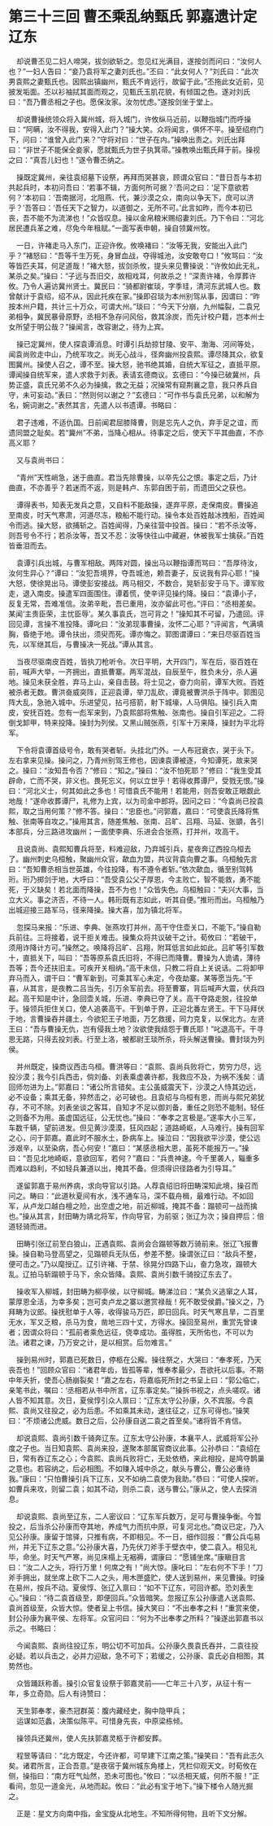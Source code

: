 # 第三十三回 曹丕乘乱纳甄氏 郭嘉遗计定辽东

&nbsp;&nbsp;&nbsp;&nbsp;却说曹丕见二妇人啼哭，拔剑欲斩之。忽见红光满目，遂按剑而问曰：“汝何人也？”一妇人告曰：“妾乃袁将军之妻刘氏也。”丕曰：“此女何人？”刘氏曰：“此次男袁熙之妻甄氏也。因熙出镇幽州，甄氏不肯远行，故留于此。”丕拖此女近前，见披发垢面。丕以衫袖拭其面而观之，见甄氏玉肌花貌，有倾国之色。遂对刘氏曰：“吾乃曹丞相之子也。愿保汝家。汝勿忧虑。”遂按剑坐于堂上。

&nbsp;&nbsp;&nbsp;&nbsp;却说曹操统领众将入冀州城，将入城门，许攸纵马近前，以鞭指城门而呼操曰：“阿瞒，汝不得我，安得入此门？”操大笑。众将闻言，俱怀不平。操至绍府门下，问曰：“谁曾入此门来？”守将对曰：“世子在内。”操唤出责之。刘氏出拜曰：“非世子不能保全妾家，愿就甄氏为世子执箕帚。”操教唤出甄氏拜于前。操视之曰：“真吾儿妇也！”遂令曹丕纳之。

&nbsp;&nbsp;&nbsp;&nbsp;操既定冀州，亲往袁绍墓下设祭，再拜而哭甚哀，顾谓众官曰：“昔日吾与本初共起兵时，本初问吾曰：‘若事不辑，方面何所可据？’吾问之曰：‘足下意欲若何？’本初曰：‘吾南据河，北阻燕、代，兼沙漠之众，南向以争天下，庶可以济乎？’吾答曰：‘吾任天下之智力，以道御之，无所不可。’此言如昨，而今本初已丧，吾不能不为流涕也！”众皆叹息。操以金帛粮米赐绍妻刘氏。乃下令曰：“河北居民遭兵革之难，尽免今年租赋。”一面写表申朝，操自领冀州牧。

&nbsp;&nbsp;&nbsp;&nbsp;一日，许褚走马入东门，正迎许攸。攸唤褚曰：“汝等无我，安能出入此门乎？”褚怒曰：“吾等千生万死，身冒血战，夺得城池，汝安敢夸口！”攸骂曰：“汝等皆匹夫耳，何足道哉！”褚大怒，拔剑杀攸，提头来见曹操说：“许攸如此无礼，某杀之矣。”操曰：“子远与吾旧交，故相戏耳，何故杀之！”深责许褚，令厚葬许攸。乃令人遍访冀州贤士。冀民曰：“骑都尉崔琰，字季珪，清河东武城人也。数曾献计于袁绍，绍不从，因此托疾在家。”操即召琰为本州别驾从事，因谓曰：“昨按本州户籍，共计三十万众，可谓大州。”琰曰：“今天下分崩，九州幅裂，二袁兄弟相争，冀民暴骨原野，丞相不急存问风俗，救其涂炭，而先计校户籍，岂本州士女所望于明公哉？”操闻言，改容谢之，待为上宾。

&nbsp;&nbsp;&nbsp;&nbsp;操已定冀州，使人探袁谭消息。时谭引兵劫掠甘陵、安平、渤海、河间等处，闻袁尚败走中山，乃统军攻之。尚无心战斗，径奔幽州投袁熙。谭尽降其众，欲复图冀州。操使人召之，谭不至。操大怒，驰书绝其婚，自统大军征之，直抵平原。谭闻操自统军来，遣人求救于刘表。表请玄德商议。玄德曰：“今操已破冀州，兵势正盛，袁氏兄弟不久必为操擒，救之无益；况操常有窥荆襄之意，我只养兵自守，未可妄动。”表曰：“然则何以谢之？”玄德曰：“可作书与袁氏兄弟，以和解为名，婉词谢之。”表然其言，先遣人以书遗谭。书略曰：

&nbsp;&nbsp;&nbsp;&nbsp;君子违难，不适仇国。日前闻君屈膝降曹，则是忘先人之仇，弃手足之谊，而遗同盟之耻矣。若“冀州”不弟，当降心相从。待事定之后，使天下平其曲直，不亦高义耶？

&nbsp;&nbsp;&nbsp;&nbsp;又与袁尚书曰：

&nbsp;&nbsp;&nbsp;&nbsp;“青州”天性峭急，迷于曲直。君当先除曹操，以卒先公之恨。事定之后，乃计曲直，不亦善乎？若迷而不返，则是韩卢、东郭自困于前，而遗田父之获也。

&nbsp;&nbsp;&nbsp;&nbsp;谭得表书，知表无发兵之意，又自料不能敌操，遂弃平原，走保南皮。曹操追至南皮，时天气寒肃，河道尽冻，粮船不能行动。操令本处百姓敲冰拽船，百姓闻令而逃。操大怒，欲捕斩之。百姓闻得，乃亲往营中投首。操曰：“若不杀汝等，则吾号令不行；若杀汝等，吾又不忍：汝等快往山中藏避，休被我军士擒获。”百姓皆垂泪而去。

&nbsp;&nbsp;&nbsp;&nbsp;袁谭引兵出城，与曹军相敌。两阵对圆，操出马以鞭指谭而骂曰：“吾厚待汝，汝何生异心？”谭曰：“汝犯吾境界，夺吾城池，赖吾妻子，反说我有异心耶！”操大怒，使徐晃出马。谭使彭安接战。两马相交，不数合，晃斩彭安于马下。谭军败走，退入南皮。操遣军四面围住。谭着慌，使辛评见操约降。操曰：“袁谭小子，反复无常，吾难准信。汝弟辛毗，吾已重用，汝亦留此可也。”评曰：“丞相差矣。某闻‘主贵臣荣，主忧臣辱’。某久事袁氏，岂可背之！”操知其不可留，乃遣回。评回见谭，言操不准投降。谭叱曰：“汝弟现事曹操，汝怀二心耶？”评闻言，气满填胸，昏绝于地。谭令扶出，须臾而死。谭亦悔之。郭图谓谭曰：“来日尽驱百姓当先，以军继其后，与曹操决一死战。”谭从其言。

&nbsp;&nbsp;&nbsp;&nbsp;当夜尽驱南皮百姓，皆执刀枪听令。次日平明，大开四门，军在后，驱百姓在前，喊声大举，一齐拥出，直抵曹寨。两军混战，自辰至午，胜负未分，杀人遍地。操见未获全胜，弃马上山，亲自击鼓。将士见之，奋力向前，谭军大败。百姓被杀者无数。曹洪奋威突阵，正迎袁谭，举刀乱砍，谭竟被曹洪杀于阵中。郭图见阵大乱，急驰入城中。乐进望见，拈弓搭箭，射下城壕，人马俱陷。操引兵入南皮，安抚百姓。忽有一彪军来到，乃袁熙部将焦触、张南也。操自引军迎之。二将倒戈卸甲，特来投降。操封为列侯。又黑山贼张燕，引军十万来降，操封为平北将军。

&nbsp;&nbsp;&nbsp;&nbsp;下令将袁谭首级号令，敢有哭者斩。头挂北门外。一人布冠衰衣，哭于头下。左右拿来见操。操问之，乃青州别驾王修也，因谏袁谭被逐，今知谭死，故来哭之。操曰：“汝知吾令否？”修曰：“知之。”操曰：“汝不怕死耶？”修曰：“我生受其辟命，亡而不哭，非义也。畏死忘义，何以立世乎！若得收葬谭尸，受戮无恨。”操曰：“河北义士，何其如此之多也！可惜袁氏不能用！若能用，则吾安敢正眼觑此地哉！”遂命收葬谭尸，礼修为上宾，以为司金中郎将。因问之曰：“今袁尚已投袁熙，取之当用何策？”修不答。操曰：“忠臣也。”问郭嘉，嘉曰：“可使袁氏降将焦触、张南等自攻之。”操用其言，随差焦触、张南、吕旷、吕翔、马延、张顗，各引本部兵，分三路进攻幽州；一面使李典、乐进会合张燕，打并州，攻高干。

&nbsp;&nbsp;&nbsp;&nbsp;且说袁尚、袁熙知曹兵将至，料难迎敌，乃弃城引兵，星夜奔辽西投乌桓去了。幽州刺史乌桓触，聚幽州众官，歃血为盟，共议背袁向曹之事。乌桓触先言曰：“吾知曹丞相当世英雄，今往投降，有不遵令者斩。”依次歃血，循至别驾韩珩。珩乃掷剑于地，大呼曰：“吾受袁公父子厚恩，今主败亡，智不能救，勇不能死，于义缺矣！若北面而降操，吾不为也！”众皆失色。乌桓触曰：“夫兴大事，当立大义。事之济否，不待一人。韩珩既有志如此，听其自便。”推珩而出。乌桓触乃出城迎接三路军马，径来降操。操大喜，加为镇北将军。

&nbsp;&nbsp;&nbsp;&nbsp;忽探马来报：“乐进、李典、张燕攻打并州，高干守住壶关口，不能下。”操自勒兵前往。三将接着，说干拒关难击。操集众将共议破干之计。荀攸曰：“若破干，须用诈降计方可。”操然之。唤降将吕旷、吕翔，附耳低言如此如此。吕旷等引军数十，直抵关下，叫曰：“吾等原系袁氏旧将，不得已而降曹。曹操为人诡谲，薄待吾等；吾今还扶旧主。可疾开关相纳。”高干未信，只教二将自上关说话。二将卸甲弃马而入，谓干曰：“曹军新到，可乘其军心未定，今夜劫寨。某等愿当先。”干喜，从其言，是夜教二吕当先，引万余军前去。将至曹寨，背后喊声大震，伏兵四起。高干知是中计，急回壶关城，乐进、李典已夺了关。高干夺路走脱，往投单于。操领兵拒住关口，使人追袭高干。干到单于界，正迎北番左贤王。干下马拜伏于地，言曹操吞并疆土，今欲犯王子地面，万乞救援，同力克复，以保北方。左贤王曰：“吾与曹操无仇，岂有侵我土地？汝欲使我结怨于曹氏耶！”叱退高干。干寻思无路，只得去投刘表。行至上洛，被都尉王琰所杀，将头解送曹操。曹封琰为列侯。

&nbsp;&nbsp;&nbsp;&nbsp;并州既定，操商议西击乌桓。曹洪等曰：“袁熙、袁尚兵败将亡，势穷力尽，远投沙漠；我今引兵西击，倘刘备、刘表乘虚袭许都，我救应不及，为祸不浅矣：请回师勿进为上。”郭嘉曰：“诸公所言错矣。主公虽威震天下，沙漠之人恃其边远，必不设备；乘其无备，猝然击之，必可破也。且袁绍与乌桓有恩，而尚与熙兄弟犹存，不可不除。刘表坐谈之客耳，自知才不足以御刘备，重任之则恐不能制，轻任之则备不为用。虽虚国远征，公无忧也。”操曰：“奉孝之言极是。”遂率大小三军，车数千辆，望前进发。但见黄沙漠漠，狂风四起；道路崎岖，人马难行。操有回军之心，问于郭嘉。嘉此时不服水土，卧病车上。操泣曰：“因我欲平沙漠，使公远涉艰辛，以至染病，吾心何安！”嘉曰：“某感丞相大恩，虽死不能报万一。”操曰：“吾见北地崎岖，意欲回军，若何？”嘉曰：“兵贵神速。今千里袭人，辎重多而难以趋利，不如轻兵兼道以出，掩其不备。但须得识径路者为引导耳。”

&nbsp;&nbsp;&nbsp;&nbsp;遂留郭嘉于易州养病，求向导官以引路。人荐袁绍旧将田畴深知此境，操召而问之。畴曰：“此道秋夏间有水，浅不通车马，深不载舟楫，最难行动。不如回军，从卢龙口越白檀之险，出空虚之地，前近柳城，掩其不备：蹋顿可一战而擒也。”操从其言，封田畴为靖北将军，作向导官，为前驱；张辽为次；操自押后：倍道轻骑而进。

&nbsp;&nbsp;&nbsp;&nbsp;田畴引张辽前至白狼山，正遇袁熙、袁尚会合蹋顿等数万骑前来。张辽飞报曹操。操自勒马登高望之，见蹋顿兵无队伍，参差不整。操谓张辽曰：“敌兵不整，便可击之。”乃以麾授辽。辽引许褚、于禁、徐晃分四路下山，奋力急攻，蹋顿大乱。辽拍马斩蹋顿于马下，余众皆降。袁熙、袁尚引数千骑投辽东去了。

&nbsp;&nbsp;&nbsp;&nbsp;操收军入柳城，封田畴为柳亭侯，以守柳城。畴涕泣曰：“某负义逃窜之人耳，蒙厚恩全活，为幸多矣；岂可卖卢龙之寨以邀赏禄哉！死不敢受侯爵。”操义之，乃拜畴为议郎。操抚慰单于人等，收得骏马万匹，即日回兵。时天气寒且旱，二百里无水，军又乏粮，杀马为食，凿地三四十丈，方得水。操回至易州，重赏先曾谏者；因谓众将曰：“孤前者乘危远征，侥幸成功。虽得胜，天所佑也，不可以为法。诸君之谏，乃万安之计，是以相赏。后勿难言。”

&nbsp;&nbsp;&nbsp;&nbsp;操到易州时，郭嘉已死数日，停柩在公廨。操往祭之，大哭曰：“奉孝死，乃天丧吾也！”回顾众官曰：“诸君年齿，皆孤等辈，惟奉孝最少，吾欲托以后事。不期中年夭折，使吾心肠崩裂矣！”嘉之左右，将嘉临死所封之书呈上曰：“郭公临亡，亲笔书此，嘱曰：‘丞相若从书中所言，辽东事定矣。’”操拆书视之，点头嗟叹。诸人皆不知其意。次日，夏侯惇引众人禀曰：“辽东太守公孙康，久不宾服。今袁熙、袁尚又往投之，必为后患。不如乘其未动，速往征之，辽东可得也。”操笑曰：“不烦诸公虎威。数日之后，公孙康自送二袁之首至矣。”诸将皆不肯信。

&nbsp;&nbsp;&nbsp;&nbsp;却说袁熙、袁尚引数千骑奔辽东。辽东太守公孙康，本襄平人，武威将军公孙度之子也。当日知袁熙、袁尚来投，遂聚本部属官商议此事。公孙恭曰：“袁绍在日，常有吞辽东之心；今袁熙、袁尚兵败将亡，无处依栖，来此相投，是鸠夺鹊巢之意也。若容纳之，后必相图。不如赚入城中杀之，献头与曹公，曹公必重待我。”康曰：“只怕曹操引兵下辽东，又不如纳二袁使为我助。”恭曰：“可使人探听。如曹兵来攻，则留二袁；如其不动，则杀二袁，送与曹公。”康从之，使人去探消息。

&nbsp;&nbsp;&nbsp;&nbsp;却说袁熙、袁尚至辽东，二人密议曰：“辽东军兵数万，足可与曹操争衡。今暂投之，后当杀公孙康而夺其地，养成气力而抗中原，可复河北也。”商议已定，乃入见公孙康。康留于馆驿，只推有病，不即相见。不一日，细作回报：“曹公兵屯易州，并无下辽东之意。”公孙康大喜，乃先伏刀斧手于壁衣中，使二袁入。相见礼毕，命坐。时天气严寒，尚见床榻上无裀褥，谓康曰：“愿铺坐席。”康瞋目言曰：“汝二人之头，将行万里！何席之有！”尚大惊。康叱曰：“左右何不下手！”刀斧手拥出，就坐席上砍下二人之头，用木匣盛贮，使人送到易州，来见曹操。时操在易州，按兵不动。夏侯惇、张辽入禀曰：“如不下辽东，可回许都。恐刘表生心。”操曰：“待二袁首级至，即便回兵。”众皆暗笑。忽报辽东公孙康遣人送袁熙、袁尚首级至，众皆大惊。使者呈上书信。操大笑曰：“不出奉孝之料！”重赏来使，封公孙康为襄平侯、左将军。众官问曰：“何为不出奉孝之所料？”操遂出郭嘉书以示之。书略曰：

&nbsp;&nbsp;&nbsp;&nbsp;今闻袁熙、袁尚往投辽东，明公切不可加兵。公孙康久畏袁氏吞并，二袁往投必疑。若以兵击之，必并力迎敌，急不可下；若缓之，公孙康、袁氏必自相图，其势然也。

&nbsp;&nbsp;&nbsp;&nbsp;众皆踊跃称善。操引众官复设祭于郭嘉灵前——亡年三十八岁，从征十有一年，多立奇勋。后人有诗赞曰：

&nbsp;&nbsp;&nbsp;&nbsp;天生郭奉孝，豪杰冠群英：腹内藏经史，胸中隐甲兵；<br>
&nbsp;&nbsp;&nbsp;&nbsp;运谋如范蠡，决策似陈平。可惜身先丧，中原梁栋倾。<br>

&nbsp;&nbsp;&nbsp;&nbsp;操领兵还冀州，使人先扶郭嘉灵柩于许都安葬。

&nbsp;&nbsp;&nbsp;&nbsp;程昱等请曰：“北方既定，今还许都，可早建下江南之策。”操笑曰：“吾有此志久矣。诸君所言，正合吾意。”是夜宿于冀州城东角楼上，凭栏仰观天文。时荀攸在侧，操指曰：“南方旺气灿然，恐未可图也。”攸曰：“以丞相天威，何所不服！”正看间，忽见一道金光，从地而起。攸曰：“此必有宝于地下。”操下楼令人随光掘之。

&nbsp;&nbsp;&nbsp;&nbsp;正是：星文方向南中指，金宝旋从北地生。不知所得何物，且听下文分解。
